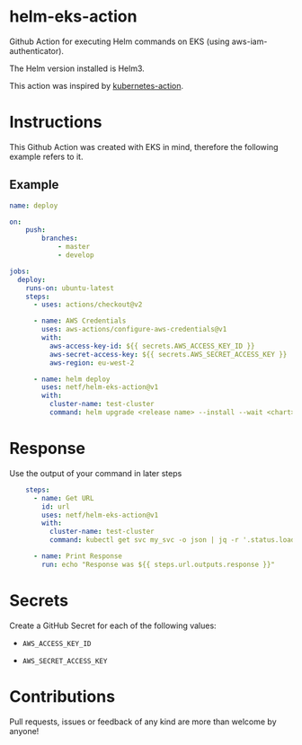 # helm-eks-action
Github Action for  executing Helm commands on EKS (using aws-iam-authenticator).

The Helm version installed is Helm3.

This action was inspired by [kubernetes-action](https://github.com/Jberlinsky/kubernetes-action).

# Instructions

This Github Action was created with EKS in mind, therefore the following example refers to it.

## Example

```yaml
name: deploy

on:
    push:
        branches:
            - master
            - develop

jobs:
  deploy:
    runs-on: ubuntu-latest
    steps:
      - uses: actions/checkout@v2

      - name: AWS Credentials
        uses: aws-actions/configure-aws-credentials@v1
        with:
          aws-access-key-id: ${{ secrets.AWS_ACCESS_KEY_ID }}
          aws-secret-access-key: ${{ secrets.AWS_SECRET_ACCESS_KEY }}
          aws-region: eu-west-2

      - name: helm deploy
        uses: netf/helm-eks-action@v1
        with:
          cluster-name: test-cluster
          command: helm upgrade <release name> --install --wait <chart> -f <path to values.yaml>
```

# Response

Use the output of your command in later steps

```yaml
    steps:
      - name: Get URL
        id: url
        uses: netf/helm-eks-action@v1
        with:
          cluster-name: test-cluster
          command: kubectl get svc my_svc -o json | jq -r '.status.loadBalancer.ingress[0].hostname'

      - name: Print Response
        run: echo "Response was ${{ steps.url.outputs.response }}"

```

# Secrets

Create a GitHub Secret for each of the following values:

* `AWS_ACCESS_KEY_ID`

* `AWS_SECRET_ACCESS_KEY`

# Contributions

Pull requests, issues or feedback of any kind are more than welcome by anyone!
